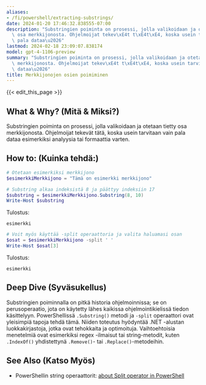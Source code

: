 ```yaml
---
aliases:
- /fi/powershell/extracting-substrings/
date: 2024-01-20 17:46:32.838555-07:00
description: "Substringien poiminta on prosessi, jolla valikoidaan ja otetaan tietty\
  \ osa merkkijonosta. Ohjelmoijat tekev\xE4t t\xE4t\xE4, koska usein tarvitaan vain\
  \ pala dataa\u2026"
lastmod: 2024-02-18 23:09:07.838174
model: gpt-4-1106-preview
summary: "Substringien poiminta on prosessi, jolla valikoidaan ja otetaan tietty osa\
  \ merkkijonosta. Ohjelmoijat tekev\xE4t t\xE4t\xE4, koska usein tarvitaan vain pala\
  \ dataa\u2026"
title: Merkkijonojen osien poimiminen
---
```


{{< edit_this_page >}}

## What & Why? (Mitä & Miksi?)
Substringien poiminta on prosessi, jolla valikoidaan ja otetaan tietty osa merkkijonosta. Ohjelmoijat tekevät tätä, koska usein tarvitaan vain pala dataa esimerkiksi analyysia tai formaattia varten.

## How to: (Kuinka tehdä:)
```PowerShell
# Otetaan esimerkiksi merkkijono
$esimerkkiMerkkijono = "Tämä on esimerkki merkkijono"

# Substring alkaa indeksistä 8 ja päättyy indeksiin 17
$substring = $esimerkkiMerkkijono.Substring(8, 10)
Write-Host $substring
```

Tulostus:
```
esimerkki
```

```PowerShell
# Voit myös käyttää -split operaattoria ja valita haluamasi osan
$osat = $esimerkkiMerkkijono -split ' '
Write-Host $osat[3]
```

Tulostus:
```
esimerkki
```

## Deep Dive (Syväsukellus)
Substringien poiminnalla on pitkä historia ohjelmoinnissa; se on perusoperaatio, jota on käytetty lähes kaikissa ohjelmointikielissä tiedon käsittelyyn. PowerShellissä `.Substring()` metodi ja `-split` operaattori ovat yleisimpiä tapoja tehdä tämä.  Niiden toteutus hyödyntää .NET -alustan luokkakirjastoja, jotka ovat tehokkaita ja optimoituja. Vaihtoehtoisia menetelmiä ovat esimerkiksi regex -ilmaisut tai string-metodit, kuten `.IndexOf()` yhdistettynä `.Remove()`- tai `.Replace()`-metodeihin.

## See Also (Katso Myös)
- PowerShellin string operaattorit: [about Split operator in PowerShell](https://docs.microsoft.com/en-us/powershell/module/microsoft.powershell.core/about/about_split?view=powershell-7.1)
